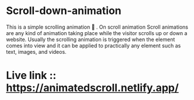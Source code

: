 # Scroll-down-animation
This is a simple scrolling animation 🤩 . On scroll animation
Scroll animations are any kind of animation taking place while the visitor scrolls up or down a website. Usually the scrolling animation is triggered when the element comes into view and it can be applied to practically any element such as text, images, and videos.




# Live link :: https://animatedscroll.netlify.app/

